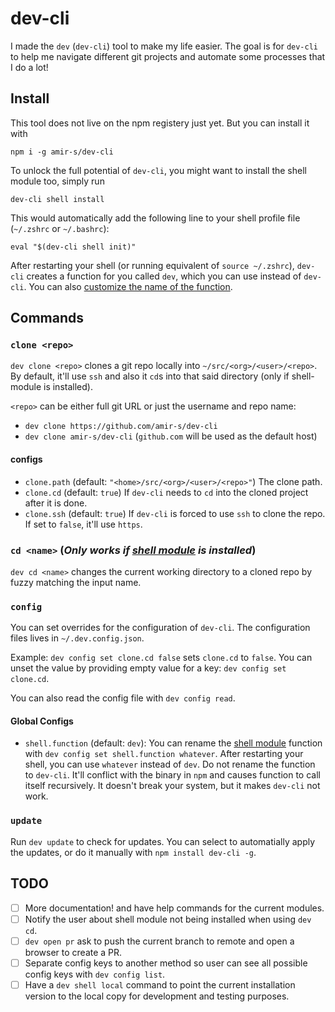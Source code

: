 # dev-cli

I made the `dev` (`dev-cli`) tool to make my life easier. The goal is for `dev-cli` to help me navigate different git projects and automate some processes that I do a lot!


## Install
This tool does not live on the npm registery just yet. But you can install it with

```
npm i -g amir-s/dev-cli
```

To unlock the full potential of `dev-cli`, you might want to install the shell module too, simply run

```
dev-cli shell install
```

This would automatically add the following line to your shell profile file (`~/.zshrc` or `~/.bashrc`):
```
eval "$(dev-cli shell init)"
```

After restarting your shell (or running equivalent of `source ~/.zshrc`), `dev-cli` creates a function for you called `dev`, which you can use instead of `dev-cli`. You can also [customize the name of the function](https://github.com/amir-s/dev-cli/#global-configs).


## Commands


### `clone <repo>`

`dev clone <repo>` clones a git repo locally into `~/src/<org>/<user>/<repo>`.
By default, it'll use `ssh` and also it `cd`s into that said directory (only if shell-module is installed).

`<repo>` can be either full git URL or just the username and repo name:
+ `dev clone https://github.com/amir-s/dev-cli`
+ `dev clone amir-s/dev-cli` (`github.com` will be used as the default host)


#### configs

+ `clone.path` (default: `"<home>/src/<org>/<user>/<repo>"`)
  The clone path.
+ `clone.cd` (default: `true`)
  If `dev-cli` needs to `cd` into the cloned project after it is done.
+ `clone.ssh` (default: `true`)
  If `dev-cli` is forced to use `ssh` to clone the repo. If set to `false`, it'll use `https`.

### `cd <name>` (*Only works if [shell module](https://github.com/amir-s/dev-cli/#install) is installed*)

`dev cd <name>` changes the current working directory to a cloned repo by fuzzy matching the input name.

### `config`
You can set overrides for the configuration of `dev-cli`. The configuration files lives in `~/.dev.config.json`.

Example: `dev config set clone.cd false` sets `clone.cd` to `false`. You can unset the value by providing empty value for a key: `dev config set clone.cd`.

You can also read the config file with `dev config read`.

#### Global Configs

+ `shell.function` (default: `dev`): You can rename the [shell module](https://github.com/amir-s/dev-cli/#install) function with `dev config set shell.function whatever`. After restarting your shell, you can use `whatever` instead of `dev`.
  Do not rename the function to `dev-cli`. It'll conflict with the binary in `npm` and causes function to call itself recursively. It doesn't break your system, but it makes `dev-cli` not work.

### `update`
Run `dev update` to check for updates. You can select to automatially apply the updates, or do it manually with `npm install dev-cli -g`.

## TODO

+ [ ] More documentation! and have help commands for the current modules.
+ [ ] Notify the user about shell module not being installed when using `dev cd`.
+ [ ] `dev open pr` ask to push the current branch to remote and open a browser to create a PR.
+ [ ] Separate config keys to another method so user can see all possible config keys with `dev config list`.
+ [ ] Have a `dev shell local` command to point the current installation version to the local copy for development and testing purposes.
